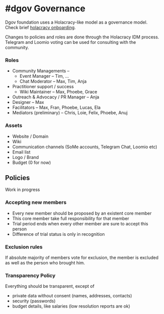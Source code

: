 # \#dgov Governance

Dgov foundation uses a Holacracy-like model as a governance model. Check brief [holacracy onboarding](holacracy.md).

Changes to policies and roles are done through the Holacracy IDM process. Telegram and Loomio voting can be used for consulting with the community.

### Roles

* Community Managements –
  * Event Manager – Tim, ...
  * Chat Moderator – Max, Tim, Anja
* Practitioner support / success
  * Wiki Maintainer – Max, Phoebe, Grace
* Outreach & Advocacy / PR Manager – Anja
* Designer – Max
* Facilitators – Max, Fran, Phoebe, Lucas, Ela
* Mediators \(preliminary\) – Chris, Loie, Felix, Phoebe, Anuj

### Assets

* Website / Domain
* Wiki
* Communication channels \(SoMe accounts, Telegram Chat, Loomio etc\)
* Email list
* Logo / Brand
* Budget \(0 for now\)

## Policies

Work in progress

### Accepting new members

* Every new member should be proposed by an existent core member
* This core member take full responsibility for that member
* Trial period ends when every other member are sure to accept this person
* Difference of trial status is only in recognition

### Exclusion rules

If absolute majority of members vote for exclusion, the member is excluded as well as the person who brought him.

### Transparency Policy

Everything should be transparent, except of 

* private data without consent \(names, addresses, contacts\)
* security \(passwords\)
* budget details, like salaries \(low resolution reports are ok\)

